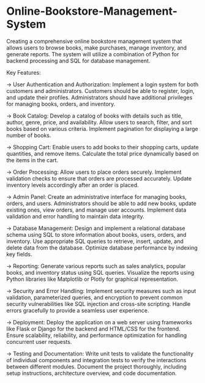 # Online-Bookstore-Management-System

Creating a comprehensive online bookstore management system that allows users to browse books, make purchases, manage inventory, and generate reports. The system will utilize a combination of Python for backend processing and SQL for database management.

Key Features:

-> User Authentication and Authorization: Implement a login system for both customers and administrators. Customers should be able to register, login, and update their profiles. Administrators should have additional privileges for managing books, orders, and inventory.

-> Book Catalog: Develop a catalog of books with details such as title, author, genre, price, and availability. Allow users to search, filter, and sort books based on various criteria. Implement pagination for displaying a large number of books.

-> Shopping Cart: Enable users to add books to their shopping carts, update quantities, and remove items. Calculate the total price dynamically based on the items in the cart.

-> Order Processing: Allow users to place orders securely. Implement validation checks to ensure that orders are processed accurately. Update inventory levels accordingly after an order is placed.

-> Admin Panel: Create an administrative interface for managing books, orders, and users. Administrators should be able to add new books, update existing ones, view orders, and manage user accounts. Implement data validation and error handling to maintain data integrity.

-> Database Management: Design and implement a relational database schema using SQL to store information about books, users, orders, and inventory. Use appropriate SQL queries to retrieve, insert, update, and delete data from the database. Optimize database performance by indexing key fields.

-> Reporting: Generate various reports such as sales analytics, popular books, and inventory status using SQL queries. Visualize the reports using Python libraries like Matplotlib or Plotly for graphical representation.

-> Security and Error Handling: Implement security measures such as input validation, parameterized queries, and encryption to prevent common security vulnerabilities like SQL injection and cross-site scripting. Handle errors gracefully to provide a seamless user experience.

-> Deployment: Deploy the application on a web server using frameworks like Flask or Django for the backend and HTML/CSS for the frontend. Ensure scalability, reliability, and performance optimization for handling concurrent user requests.

-> Testing and Documentation: Write unit tests to validate the functionality of individual components and integration tests to verify the interactions between different modules. Document the project thoroughly, including setup instructions, architecture overview, and code documentation.
